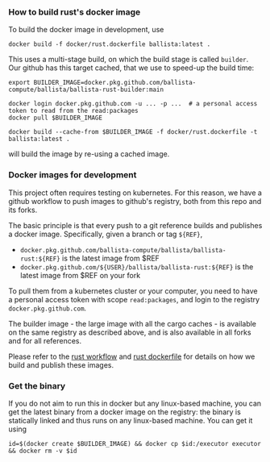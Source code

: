 ### How to build rust's docker image

To build the docker image in development, use

```
docker build -f docker/rust.dockerfile ballista:latest .
```

This uses a multi-stage build, on which the build stage is called `builder`.
Our github has this target cached, that we use to speed-up the build time:

```
export BUILDER_IMAGE=docker.pkg.github.com/ballista-compute/ballista/ballista-rust-builder:main

docker login docker.pkg.github.com -u ... -p ...  # a personal access token to read from the read:packages
docker pull $BUILDER_IMAGE

docker build --cache-from $BUILDER_IMAGE -f docker/rust.dockerfile -t ballista:latest .
```

will build the image by re-using a cached image.

### Docker images for development

This project often requires testing on kubernetes. For this reason, we have a github workflow to push images to 
github's registry, both from this repo and its forks.

The basic principle is that every push to a git reference builds and publishes a docker image.
Specifically, given a branch or tag `${REF}`,

* `docker.pkg.github.com/ballista-compute/ballista/ballista-rust:${REF}` is the latest image from $REF
* `docker.pkg.github.com/${USER}/ballista/ballista-rust:${REF}` is the latest image from $REF on your fork

To pull them from a kubernetes cluster or your computer, you need to have a personal access token with scope `read:packages`,
and login to the registry `docker.pkg.github.com`.

The builder image - the large image with all the cargo caches - is available on the same registry as described above, and is also
available in all forks and for all references.

Please refer to the [rust workflow](.github/workflows/rust.yaml) and [rust dockerfile](docker/rust.dockerfile) for details on how we build and publish these images.

### Get the binary

If you do not aim to run this in docker but any linux-based machine, you can get the latest binary from a docker image on the registry: the binary is statically linked and thus runs on any linux-based machine. You can get it using

```
id=$(docker create $BUILDER_IMAGE) && docker cp $id:/executor executor && docker rm -v $id
```
